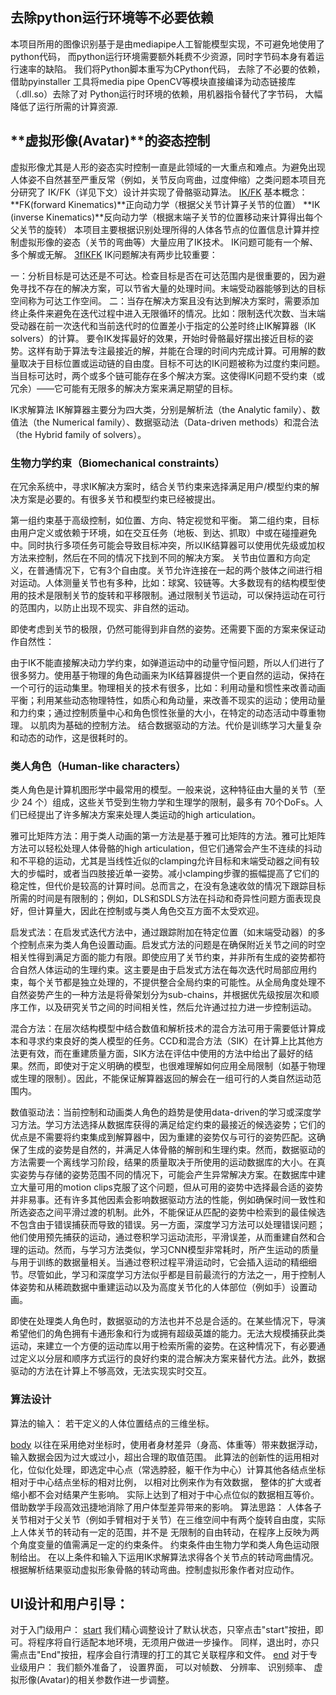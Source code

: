 ## 去除python运行环境等不必要依赖
本项目所用的图像识别基于是由mediapipe人工智能模型实现，不可避免地使用了python代码， 而python运行环境需要额外耗费不少资源，同时字节码本身有着运行速率的缺陷。
我们将Python脚本重写为CPython代码， 去除了不必要的依赖， 借助pyinstaller 工具将media pipe OpenCV等模块直接编译为动态链接库（.dll.so）去除了对 Python运行时环境的依赖，用机器指令替代了字节码， 大幅降低了运行所需的计算资源.

## **虚拟形像(Avatar)**的姿态控制

虚拟形像尤其是人形的姿态实时控制一直是此领域的一大重点和难点。为避免出现人体姿不自然甚至严重反常（例如，关节反向弯­曲，过度伸缩）之类问题本项目充分研究了 IK/FK（详见下文）设计并实现了骨骼驱动算法。
[IK/FK](./Difference-Between-IK-and-FK.jpg)
基本概念：
**FK(forward Kinematics)**正向动力学（根据父关节计算子关节的位置）
**IK (inverse Kinematics)**反向动力学（根据末端子关节的位置移动来计算得出每个父关节的旋转）
本项目主要根据识别处理所得的人体各节点的位置信息计算并控制虚拟形像的姿态（关节的弯曲等）大量应用了IK技术。
IK问题可能有一个解、多个解或无解。
[3fIKFK](./3f-IKFK.jpg)
IK问题解决有两步比较重要：

一：分析目标是可达还是不可达。检查目标是否在可达范围内是很重要的，因为避免寻找不存在的解决方案，可以节省大量的处理时间。末端受动器能够到达的目标空间称为可达工作空间。
二：当存在解决方案且没有达到解决方案时，需要添加终止条件来避免在迭代过程中进入无限循环的情况。比如：限制迭代次数、当末端受动器在前一次迭代和当前迭代时的位置差小于指定的公差时终止IK解算器（IK solvers）的计算。
要令IK发挥最好的效果，开始时骨骼最好摆出接近目标的姿势。这样有助于算法专注最接近的解，并能在合理的时间内完成计算。可用解的数量取决于目标位置或运动链的自由度。目标不可达的IK问题被称为过度约束问题。当目标可达时，两个或多个链可能存在多个解决方案。这使得IK问题不受约束（或冗余）——它可能有无限多的解决方案来满足期望的目标。

IK求解算法
IK解算器主要分为四大类，分别是解析法（the Analytic family）、数值法（the Numerical family）、数据驱动法（Data-driven methods）和混合法（the Hybrid family of solvers）。

### 生物力学约束（Biomechanical constraints）
在冗余系统中，寻求IK解决方案时，结合关节约束来选择满足用户/模型约束的解决方案是必要的。有很多关节和模型约束已经被提出。

第一组约束基于高级控制，如位置、方向、特定视觉和平衡。
第二组约束，目标由用户定义或依赖于环境，如在交互任务（地板、到达、抓取）中或在碰撞避免中。同时执行多项任务可能会导致目标冲突，所以IK结算器可以使用优先级或加权方法来控制，然后在不同的情况下找到不同的解决方案。
关节由位置和方向定义，在普通情况下，它有3个自由度。关节允许连接在一起的两个肢体之间进行相对运动。人体测量关节也有多种，比如：球窝、铰链等。大多数现有的结构模型使用的技术是限制关节的旋转和平移限制。通过限制关节运动，可以保持运动在可行的范围内，以防止出现不现实、非自然的运动。

即使考虑到关节的极限，仍然可能得到非自然的姿势。还需要下面的方案来保证动作自然性：

由于IK不能直接解决动力学约束，如弹道运动中的动量守恒问题，所以人们进行了很多努力。使用基于物理的角色动画来为IK结算器提供一个更自然的运动，保持在一个可行的运动集里。物理相关的技术有很多，比如：利用动量和惯性来改善动画平衡；利用某些动态物理特性，如质心和角动量，来改善不现实的运动；使用动量和力约束；通过控制质量中心和角色惯性张量的大小，在特定的动态活动中尊重物理。
以肌肉为基础的控制方法。
结合数据驱动的方法。代价是训练学习大量复杂和动态的动作，这是很耗时的。

### **类人角色（Human-like characters）**
类人角色是计算机图形学中最常用的模型。一般来说，这种特征由大量的关节（至少 24 个）组成，这些关节受到生物力学和生理学的限制，最多有 70个DoFs。人们已经提出了许多解决方案来处理人类运动的high articulation。

雅可比矩阵方法：用于类人动画的第一方法是基于雅可比矩阵的方法。雅可比矩阵方法可以轻松处理人体骨骼的high articulation，但它们通常会产生不连续的抖动和不平稳的运动，尤其是当线性近似的clamping允许目标和末端受动器之间有较大的步幅时，或者当四肢接近单一姿势。减小clamping步骤的振幅提高了它们的稳定性，但代价是较高的计算时间。总而言之，在没有急速收敛的情况下跟踪目标所需的时间是有限制的；例如，DLS和SDLS方法在抖动和奇异性问题方面表现良好，但计算量大，因此在控制或与类人角色交互方面不太受欢迎。

启发式法：在启发式迭代方法中，通过跟踪附加在特定位置（如末端受动器）的多个控制点来为类人角色设置动画。启发式方法的问题是在确保附近关节之间的时空相关性得到满足方面的能力有限。即使应用了关节约束，并非所有生成的姿势都符合自然人体运动的生理约束。这主要是由于启发式方法在每次迭代时局部应用约束，每个关节都是独立处理的，不提供整合全局约束的可能性。从全局角度处理不自然姿势产生的一种方法是将骨架划分为sub-chains，并根据优先级按层次和顺序工作，以及研究关节之间的时间相关性，然后允许通过拉力进一步控制运动。

混合方法：在层次结构模型中结合数值和解析技术的混合方法可用于需要低计算成本和寻求约束良好的类人模型的任务。CCD和混合方法（SIK）在计算上比其他方法更有效，而在重建质量方面，SIK方法在评估中使用的方法中给出了最好的结果。然而，即使对于定义明确的模型，也很难理解如何应用全局限制（如基于物理或生理的限制）。因此，不能保证解算器返回的解会在一组可行的人类自然运动范围内。

数值驱动法：当前控制和动画类人角色的趋势是使用data-driven的学习或深度学习方法。学习方法选择从数据库获得的满足给定约束的最接近的候选姿势；它们的优点是不需要将约束集成到解算器中，因为重建的姿势仅与可行的姿势匹配。这确保了生成的姿势是自然的，并满足人体骨骼的解剖和生理约束。然而，数据驱动的方法需要一个离线学习阶段，结果的质量取决于所使用的运动数据库的大小。在真实姿势与存储的姿势范围不同的情况下，可能会产生异常解决方案。在数据库中建立大量可用的motion clips克服了这个问题，但从可用的姿势中选择最合适的姿势并非易事。还有许多其他因素会影响数据驱动方法的性能，例如确保时间一致性和所选姿态之间平滑过渡的机制。此外，不能保证从匹配的姿势中检索到的最佳候选不包含由于错误捕获而导致的错误。另一方面，深度学习方法可以处理错误问题；他们使用预先捕获的运动，通过卷积学习运动流形，平滑误差，从而重建自然和合理的运动。然而，与学习方法类似，学习CNN模型非常耗时，所产生运动的质量与用于训练的数据量相关。当通过卷积过程平滑运动时，它会插入运动的精细细节。尽管如此，学习和深度学习方法似乎都是目前最流行的方法之一，用于控制人体姿势和从稀疏数据中重建运动以及为高度关节化的人体部位（例如手）设置动画。

即使在处理类人角色时，数据驱动的方法也并不总是合适的。在某些情况下，导演希望他们的角色拥有卡通形象和行为或拥有超级英雄的能力。无法大规模捕获此类运动，来建立一个方便的运动库以用于检索所需的姿势。在这种情况下，有必要通过定义以分层和顺序方式运行的良好约束的混合解决方案来替代方法。此外，数据驱动的方法在计算上不够高效，无法实现实时交互。
### 算法设计
算法的输入： 若干定义的人体位置结点的三维坐标。

[body](./body.jpg)
以往在采用绝对坐标时，使用者身材差异（身高、体重等）带来数据浮动，输入数据会因为过大或过小，超出合理的取值范围。
此算法的创新性的运用相对化，位似化处理，即选定中心点（常选脖胫，躯干作为中心）计算其他各结点坐标相对于中心结点坐标的相对比例，
以相对比例来作为有效数据， 整体的扩大或者缩小都不会对结果产生影响。 实际上达到了相对于中心点位似的数据相互等价。借助数学手­段高效迅捷地消除了用户体型差异带来的影响。
算法思路：
人体各子关节相对于父关节（例如手臂相对于关节）在三维空间中有两个旋转自由度，实际上人体关节的转动有一定的范围，并不是 无限制的自由转动，在程序上反映为两个角度变量的值需满足一定的约束条件。 约束条件由生物力学和类人角色运动限制给出。
在以上条件和输入下运用IK求解算法求得各个关节点的转动弯曲情况。
根据解析结果驱动虚拟形象骨骼的转动弯曲。控制虚拟形象作者对应动作。


## UI设计和用户引导：
对于入门级用户：
[start](./start.png)
我们精心调整设计了默认状态，只宰点击"start"按扭，即可。将程序将自行适配本地环境，无须用户做进一步操作。
同样，退出时，亦只需点击"End"按扭，程序会自行清理的打工的其它关联程序和文件。
[end](./end.png)
对于专业级用户：
我们额外准备了， 设置界面， 可以对帧数、 分辨率、 识别频率、 虚拟形像(Avatar)的相关参数作进一步调整。